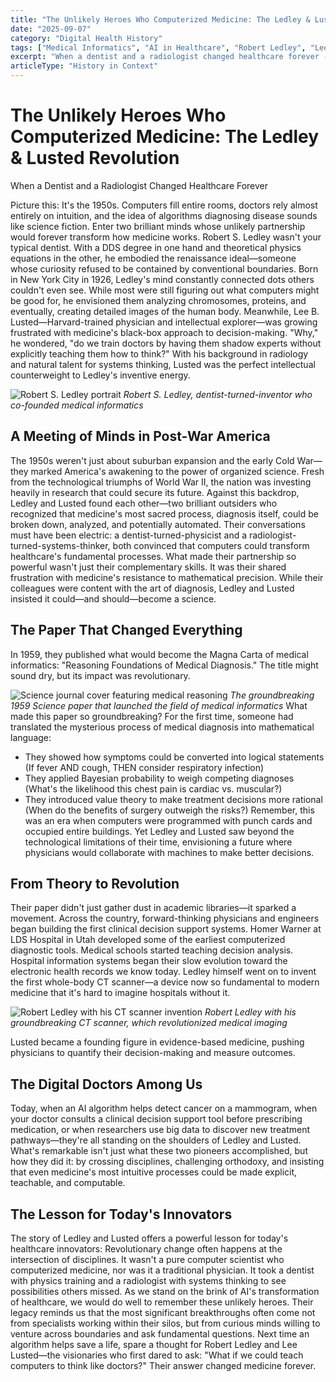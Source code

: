 ```yaml
---
title: "The Unlikely Heroes Who Computerized Medicine: The Ledley & Lusted Revolution"
date: "2025-09-07"
category: "Digital Health History"
tags: ["Medical Informatics", "AI in Healthcare", "Robert Ledley", "Lee Lusted", "Healthcare Innovation", "Digital Health Pioneers"]
excerpt: "When a dentist and a radiologist changed healthcare forever - the story of Robert Ledley and Lee Lusted, whose 1959 paper laid the foundation for modern medical computing and AI diagnosis."
articleType: "History in Context"
---
```


# The Unlikely Heroes Who Computerized Medicine: The Ledley & Lusted Revolution
When a Dentist and a Radiologist Changed Healthcare Forever

Picture this: It's the 1950s. Computers fill entire rooms, doctors rely almost entirely on intuition, and the idea of algorithms diagnosing disease sounds like science fiction. Enter two brilliant minds whose unlikely partnership would forever transform how medicine works.
Robert S. Ledley wasn't your typical dentist. With a DDS degree in one hand and theoretical physics equations in the other, he embodied the renaissance ideal—someone whose curiosity refused to be contained by conventional boundaries. Born in New York City in 1926, Ledley's mind constantly connected dots others couldn't even see. While most were still figuring out what computers might be good for, he envisioned them analyzing chromosomes, proteins, and eventually, creating detailed images of the human body.
Meanwhile, Lee B. Lusted—Harvard-trained physician and intellectual explorer—was growing frustrated with medicine's black-box approach to decision-making. "Why," he wondered, "do we train doctors by having them shadow experts without explicitly teaching them how to think?" With his background in radiology and natural talent for systems thinking, Lusted was the perfect intellectual counterweight to Ledley's inventive energy.

![Robert S. Ledley portrait](/images/lee-lusted.png)
*Robert S. Ledley, dentist-turned-inventor who co-founded medical informatics*

## A Meeting of Minds in Post-War America



The 1950s weren't just about suburban expansion and the early Cold War—they marked America's awakening to the power of organized science. Fresh from the technological triumphs of World War II, the nation was investing heavily in research that could secure its future.
Against this backdrop, Ledley and Lusted found each other—two brilliant outsiders who recognized that medicine's most sacred process, diagnosis itself, could be broken down, analyzed, and potentially automated. Their conversations must have been electric: a dentist-turned-physicist and a radiologist-turned-systems-thinker, both convinced that computers could transform healthcare's fundamental processes.
What made their partnership so powerful wasn't just their complementary skills. It was their shared frustration with medicine's resistance to mathematical precision. While their colleagues were content with the art of diagnosis, Ledley and Lusted insisted it could—and should—become a science.

## The Paper That Changed Everything



In 1959, they published what would become the Magna Carta of medical informatics: "Reasoning Foundations of Medical Diagnosis." The title might sound dry, but its impact was revolutionary.

![Science journal cover featuring medical reasoning](/images/science-medical-reasoning.png)
*The groundbreaking 1959 Science paper that launched the field of medical informatics*
What made this paper so groundbreaking? For the first time, someone had translated the mysterious process of medical diagnosis into mathematical language:
- They showed how symptoms could be converted into logical statements (If fever AND cough, THEN consider respiratory infection)
- They applied Bayesian probability to weigh competing diagnoses (What's the likelihood this chest pain is cardiac vs. muscular?)
- They introduced value theory to make treatment decisions more rational (When do the benefits of surgery outweigh the risks?)
Remember, this was an era when computers were programmed with punch cards and occupied entire buildings. Yet Ledley and Lusted saw beyond the technological limitations of their time, envisioning a future where physicians would collaborate with machines to make better decisions.

## From Theory to Revolution



Their paper didn't just gather dust in academic libraries—it sparked a movement. Across the country, forward-thinking physicians and engineers began building the first clinical decision support systems. Homer Warner at LDS Hospital in Utah developed some of the earliest computerized diagnostic tools. Medical schools started teaching decision analysis. Hospital information systems began their slow evolution toward the electronic health records we know today.
Ledley himself went on to invent the first whole-body CT scanner—a device now so fundamental to modern medicine that it's hard to imagine hospitals without it.

![Robert Ledley with his CT scanner invention](/images/ledley-ct-scanner.png)
*Robert Ledley with his groundbreaking CT scanner, which revolutionized medical imaging*

Lusted became a founding figure in evidence-based medicine, pushing physicians to quantify their decision-making and measure outcomes.

## The Digital Doctors Among Us
Today, when an AI algorithm helps detect cancer on a mammogram, when your doctor consults a clinical decision support tool before prescribing medication, or when researchers use big data to discover new treatment pathways—they're all standing on the shoulders of Ledley and Lusted.
What's remarkable isn't just what these two pioneers accomplished, but how they did it: by crossing disciplines, challenging orthodoxy, and insisting that even medicine's most intuitive processes could be made explicit, teachable, and computable.

## The Lesson for Today's Innovators
The story of Ledley and Lusted offers a powerful lesson for today's healthcare innovators: Revolutionary change often happens at the intersection of disciplines. It wasn't a pure computer scientist who computerized medicine, nor was it a traditional physician. It took a dentist with physics training and a radiologist with systems thinking to see possibilities others missed.
As we stand on the brink of AI's transformation of healthcare, we would do well to remember these unlikely heroes. Their legacy reminds us that the most significant breakthroughs often come not from specialists working within their silos, but from curious minds willing to venture across boundaries and ask fundamental questions.
Next time an algorithm helps save a life, spare a thought for Robert Ledley and Lee Lusted—the visionaries who first dared to ask: "What if we could teach computers to think like doctors?" Their answer changed medicine forever.
